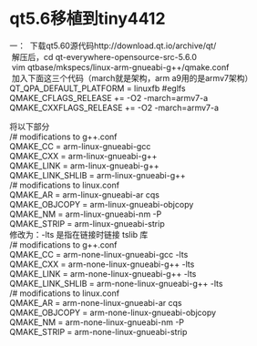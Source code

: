 # qt5.6移植到tiny4412 
一：
  下载qt5.60源代码http://download.qt.io/archive/qt/ <br/>
  解压后，cd qt-everywhere-opensource-src-5.6.0 <br/>
  vim qtbase/mkspecs/linux-arm-gnueabi-g++/qmake.conf <br/>
  加入下面这三个代码（march就是架构，arm a9用的是armv7架构）<br/>
  QT_QPA_DEFAULT_PLATFORM = linuxfb #eglfs  <br/>
  QMAKE_CFLAGS_RELEASE   += -O2 -march=armv7-a    <br/>
  QMAKE_CXXFLAGS_RELEASE += -O2 -march=armv7-a <br/>
  
  将以下部分<br/>
  /# modifications to g++.conf<br/>
  QMAKE_CC = arm-linux-gnueabi-gcc<br/>
  QMAKE_CXX = arm-linux-gnueabi-g++<br/>
  QMAKE_LINK = arm-linux-gnueabi-g++<br/>
  QMAKE_LINK_SHLIB = arm-linux-gnueabi-g++<br/>
  /# modifications to linux.conf<br/>
  QMAKE_AR = arm-linux-gnueabi-ar cqs<br/>
  QMAKE_OBJCOPY = arm-linux-gnueabi-objcopy<br/>
  QMAKE_NM = arm-linux-gnueabi-nm -P<br/>
  QMAKE_STRIP = arm-linux-gnueabi-strip<br/>
  修改为：-lts 是指在链接时链接 tslib 库<br/>
  /# modifications to g++.conf<br/>
  QMAKE_CC = arm-none-linux-gnueabi-gcc -lts<br/>
  QMAKE_CXX = arm-none-linux-gnueabi-g++ -lts<br/>
  QMAKE_LINK = arm-none-linux-gnueabi-g++ -lts<br/>
  QMAKE_LINK_SHLIB = arm-none-linux-gnueabi-g++ -lts<br/>
  /# modifications to linux.conf<br/>
  QMAKE_AR = arm-none-linux-gnueabi-ar cqs <br/>
  QMAKE_OBJCOPY = arm-none-linux-gnueabi-objcopy <br/>
  QMAKE_NM = arm-none-linux-gnueabi-nm -P<br/>
  QMAKE_STRIP = arm-none-linux-gnueabi-strip<br/>


